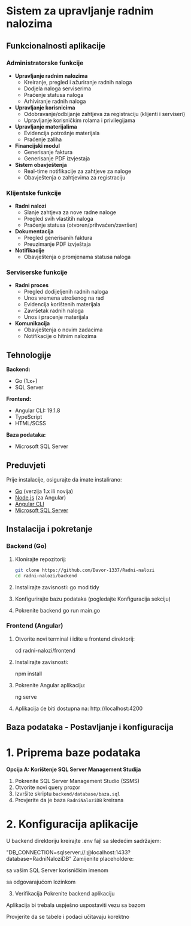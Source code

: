 # Sistem za upravljanje radnim nalozima

## Funkcionalnosti aplikacije

###  Administratorske funkcije
- **Upravljanje radnim nalozima**
  - Kreiranje, pregled i ažuriranje radnih naloga
  - Dodjela naloga serviserima
  - Praćenje statusa naloga
  - Arhiviranje radnih naloga
- **Upravljanje korisnicima**
  - Odobravanje/odbijanje zahtjeva za registraciju (klijenti i serviseri)
  - Upravljanje korisničkim rolama i privilegijama
- **Upravljanje materijalima**
  - Evidencija potrošnje materijala
  - Praćenje zaliha
- **Financijski modul**
  - Generisanje faktura
  - Generisanje PDF izvjestaja
- **Sistem obavještenja**
  - Real-time notifikacije za zahtjeve za naloge
  - Obavještenja o zahtjevima za registraciju

### Klijentske funkcije
- **Radni nalozi**
  - Slanje zahtjeva za nove radne naloge
  - Pregled svih vlastitih naloga
  - Praćenje statusa (otvoren/prihvaćen/završen)
- **Dokumentacija**
  - Pregled generisanih faktura
  - Preuzimanje PDF izvještaja
- **Notifikacije**
  - Obavještenja o promjenama statusa naloga
  

###  Serviserske funkcije
- **Radni proces**
  - Pregled dodijeljenih radnih naloga
  - Unos vremena utrošenog na rad
  - Evidencija korištenih materijala
  - Završetak radnih naloga
  - Unos i pracenje materijala
- **Komunikacija**
  - Obavještenja o novim zadacima
  - Notifikacije o hitnim nalozima


## Tehnologije

**Backend:**
- Go (1.x+)
- SQL Server


**Frontend:**
- Angular CLI: 19.1.8
- TypeScript
- HTML/SCSS

**Baza podataka:**
- Microsoft SQL Server

## Preduvjeti

Prije instalacije, osigurajte da imate instalirano:
- [Go](https://golang.org/dl/) (verzija 1.x ili novija)
- [Node.js](https://nodejs.org/) (za Angular)
- [Angular CLI](https://angular.io/cli)
- [Microsoft SQL Server](https://www.microsoft.com/en-us/sql-server/sql-server-downloads)

## Instalacija i pokretanje

### Backend (Go)

1. Klonirajte repozitorij:
   ```bash
   git clone https://github.com/Davor-1337/Radni-nalozi
   cd radni-nalozi/backend

2. Instalirajte zavisnosti:
     go mod tidy
   
3. Konfigurirajte bazu podataka (pogledajte Konfiguracija sekciju)
   
4. Pokrenite backend
  go run main.go


### Frontend (Angular)
1. Otvorite novi terminal i idite u frontend direktorij:
   
    cd radni-nalozi/frontend

2. Instalirajte zavisnosti:
    
    npm install

3. Pokrenite Angular aplikaciju:
   
    ng serve

4. Aplikacija će biti dostupna na: http://localhost:4200

##  Baza podataka - Postavljanje i konfiguracija

# 1. Priprema baze podataka
**Opcija A: Korištenje SQL Server Management Studija**
1. Pokrenite SQL Server Management Studio (SSMS)
2. Otvorite novi query prozor
3. Izvršite skriptu `backend/database/baza.sql`
4. Provjerite da je baza `RadniNaloziDB` kreirana

 #  2. Konfiguracija aplikacije
U backend direktoriju kreirajte .env fajl sa sledećim sadržajem:

"DB_CONNECTION=sqlserver://<username>:<password>@localhost:1433?database=RadniNaloziDB"
Zamijenite placeholdere:

<username> sa vašim SQL Server korisničkim imenom

<password> sa odgovarajućom lozinkom

3. Verifikacija
Pokrenite backend aplikaciju

Aplikacija bi trebala uspješno uspostaviti vezu sa bazom

Provjerite da se tabele i podaci učitavaju korektno






















   
